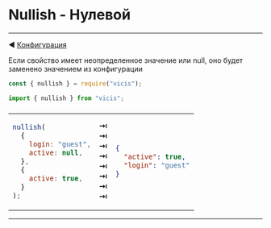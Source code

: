 # Nullish - Нулевой

---

◀ [Конфигурация](/ru/configuration_object.md)

Если свойство имеет неопределенное значение или null, оно будет заменено значением из конфигурации

```js
const { nullish } = require("vicis");
```

```js
import { nullish } from "vicis";
```

<table><thead><tr><td colspan="3">
</td></tr></thead><tbody>
<tr><td>

```js
nullish(
  {
    login: "guest",
    active: null,
  },
  {
    active: true,
  }
);
```

</td>
<td>
<strong>&#x21E5;</strong><br>
<strong>&#x21E5;</strong><br>
<strong>&#x21E5;</strong><br>
<strong>&#x21E5;</strong><br>
<strong>&#x21E5;</strong><br>
<strong>&#x21E5;</strong><br>
<strong>&#x21E5;</strong><br>
<strong>&#x21E5;</strong><br>
</td>
<td>

```json
{
  "active": true,
  "login": "guest"
}
```

</td></tr>
</tbody></table>

---
